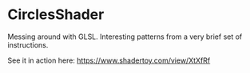# CirclesShader

Messing around with GLSL. Interesting patterns from a very brief set of instructions. 

See it in action here: https://www.shadertoy.com/view/XtXfRf
